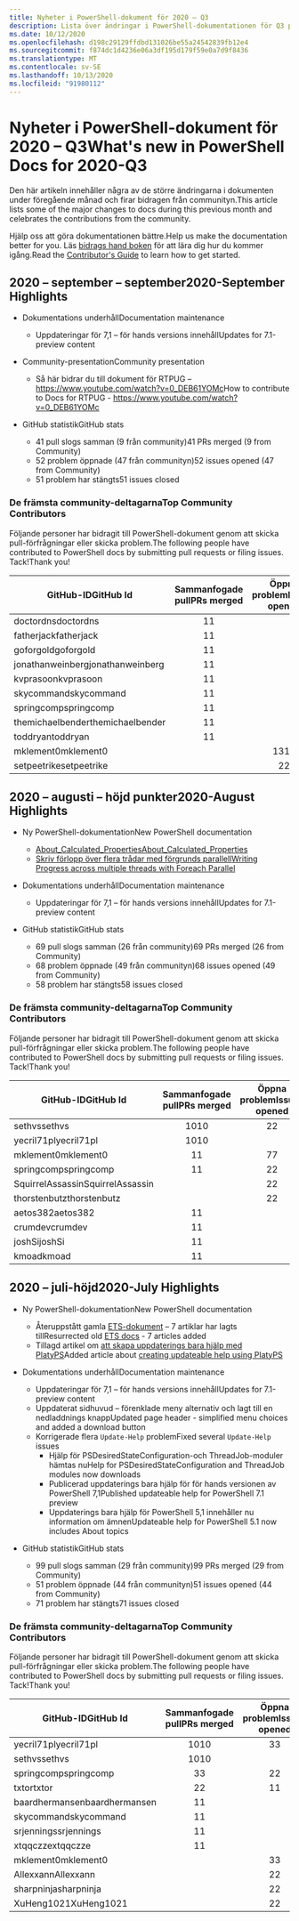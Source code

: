 ```yaml
---
title: Nyheter i PowerShell-dokument för 2020 – Q3
description: Lista över ändringar i PowerShell-dokumentationen för Q3 på 2020
ms.date: 10/12/2020
ms.openlocfilehash: d198c29129ffdbd131026be55a24542839fb12e4
ms.sourcegitcommit: f874dc1d4236e06a3df195d179f59e0a7d9f8436
ms.translationtype: MT
ms.contentlocale: sv-SE
ms.lasthandoff: 10/13/2020
ms.locfileid: "91980112"
---
```

# <a name="whats-new-in-powershell-docs-for-2020-q3"></a><span data-ttu-id="87ae9-103">Nyheter i PowerShell-dokument för 2020 – Q3</span><span class="sxs-lookup"><span data-stu-id="87ae9-103">What's new in PowerShell Docs for 2020-Q3</span></span>

<span data-ttu-id="87ae9-104">Den här artikeln innehåller några av de större ändringarna i dokumenten under föregående månad och firar bidragen från communityn.</span><span class="sxs-lookup"><span data-stu-id="87ae9-104">This article lists some of the major changes to docs during this previous month and celebrates the contributions from the community.</span></span>

<span data-ttu-id="87ae9-105">Hjälp oss att göra dokumentationen bättre.</span><span class="sxs-lookup"><span data-stu-id="87ae9-105">Help us make the documentation better for you.</span></span> <span data-ttu-id="87ae9-106">Läs [bidrags hand boken][contrib] för att lära dig hur du kommer igång.</span><span class="sxs-lookup"><span data-stu-id="87ae9-106">Read the [Contributor's Guide][contrib] to learn how to get started.</span></span>


## <a name="2020-september-highlights"></a><span data-ttu-id="87ae9-107">2020 – september – september</span><span class="sxs-lookup"><span data-stu-id="87ae9-107">2020-September Highlights</span></span>

- <span data-ttu-id="87ae9-108">Dokumentations underhåll</span><span class="sxs-lookup"><span data-stu-id="87ae9-108">Documentation maintenance</span></span>
  - <span data-ttu-id="87ae9-109">Uppdateringar för 7,1 – för hands versions innehåll</span><span class="sxs-lookup"><span data-stu-id="87ae9-109">Updates for 7.1-preview content</span></span>

- <span data-ttu-id="87ae9-110">Community-presentation</span><span class="sxs-lookup"><span data-stu-id="87ae9-110">Community presentation</span></span>
  - <span data-ttu-id="87ae9-111">Så här bidrar du till dokument för RTPUG – https://www.youtube.com/watch?v=0_DEB61YOMc</span><span class="sxs-lookup"><span data-stu-id="87ae9-111">How to contribute to Docs for RTPUG - https://www.youtube.com/watch?v=0_DEB61YOMc</span></span>

- <span data-ttu-id="87ae9-112">GitHub statistik</span><span class="sxs-lookup"><span data-stu-id="87ae9-112">GitHub stats</span></span>
  - <span data-ttu-id="87ae9-113">41 pull slogs samman (9 från community)</span><span class="sxs-lookup"><span data-stu-id="87ae9-113">41 PRs merged (9 from Community)</span></span>
  - <span data-ttu-id="87ae9-114">52 problem öppnade (47 från communityn)</span><span class="sxs-lookup"><span data-stu-id="87ae9-114">52 issues opened (47 from Community)</span></span>
  - <span data-ttu-id="87ae9-115">51 problem har stängts</span><span class="sxs-lookup"><span data-stu-id="87ae9-115">51 issues closed</span></span>

### <a name="top-community-contributors"></a><span data-ttu-id="87ae9-116">De främsta community-deltagarna</span><span class="sxs-lookup"><span data-stu-id="87ae9-116">Top Community Contributors</span></span>

<span data-ttu-id="87ae9-117">Följande personer har bidragit till PowerShell-dokument genom att skicka pull-förfrågningar eller skicka problem.</span><span class="sxs-lookup"><span data-stu-id="87ae9-117">The following people have contributed to PowerShell docs by submitting pull requests or filing issues.</span></span> <span data-ttu-id="87ae9-118">Tack!</span><span class="sxs-lookup"><span data-stu-id="87ae9-118">Thank you!</span></span>

|    <span data-ttu-id="87ae9-119">GitHub-ID</span><span class="sxs-lookup"><span data-stu-id="87ae9-119">GitHub Id</span></span>     | <span data-ttu-id="87ae9-120">Sammanfogade pull</span><span class="sxs-lookup"><span data-stu-id="87ae9-120">PRs merged</span></span> | <span data-ttu-id="87ae9-121">Öppna problem</span><span class="sxs-lookup"><span data-stu-id="87ae9-121">Issues opened</span></span> |
| ---------------- | :--------: | :-----------: |
| <span data-ttu-id="87ae9-122">doctordns</span><span class="sxs-lookup"><span data-stu-id="87ae9-122">doctordns</span></span>        |     <span data-ttu-id="87ae9-123">1</span><span class="sxs-lookup"><span data-stu-id="87ae9-123">1</span></span>      |               |
| <span data-ttu-id="87ae9-124">fatherjack</span><span class="sxs-lookup"><span data-stu-id="87ae9-124">fatherjack</span></span>       |     <span data-ttu-id="87ae9-125">1</span><span class="sxs-lookup"><span data-stu-id="87ae9-125">1</span></span>      |               |
| <span data-ttu-id="87ae9-126">goforgold</span><span class="sxs-lookup"><span data-stu-id="87ae9-126">goforgold</span></span>        |     <span data-ttu-id="87ae9-127">1</span><span class="sxs-lookup"><span data-stu-id="87ae9-127">1</span></span>      |               |
| <span data-ttu-id="87ae9-128">jonathanweinberg</span><span class="sxs-lookup"><span data-stu-id="87ae9-128">jonathanweinberg</span></span> |     <span data-ttu-id="87ae9-129">1</span><span class="sxs-lookup"><span data-stu-id="87ae9-129">1</span></span>      |               |
| <span data-ttu-id="87ae9-130">kvprasoon</span><span class="sxs-lookup"><span data-stu-id="87ae9-130">kvprasoon</span></span>        |     <span data-ttu-id="87ae9-131">1</span><span class="sxs-lookup"><span data-stu-id="87ae9-131">1</span></span>      |               |
| <span data-ttu-id="87ae9-132">skycommand</span><span class="sxs-lookup"><span data-stu-id="87ae9-132">skycommand</span></span>       |     <span data-ttu-id="87ae9-133">1</span><span class="sxs-lookup"><span data-stu-id="87ae9-133">1</span></span>      |               |
| <span data-ttu-id="87ae9-134">springcomp</span><span class="sxs-lookup"><span data-stu-id="87ae9-134">springcomp</span></span>       |     <span data-ttu-id="87ae9-135">1</span><span class="sxs-lookup"><span data-stu-id="87ae9-135">1</span></span>      |               |
| <span data-ttu-id="87ae9-136">themichaelbender</span><span class="sxs-lookup"><span data-stu-id="87ae9-136">themichaelbender</span></span> |     <span data-ttu-id="87ae9-137">1</span><span class="sxs-lookup"><span data-stu-id="87ae9-137">1</span></span>      |               |
| <span data-ttu-id="87ae9-138">toddryan</span><span class="sxs-lookup"><span data-stu-id="87ae9-138">toddryan</span></span>         |     <span data-ttu-id="87ae9-139">1</span><span class="sxs-lookup"><span data-stu-id="87ae9-139">1</span></span>      |               |
| <span data-ttu-id="87ae9-140">mklement0</span><span class="sxs-lookup"><span data-stu-id="87ae9-140">mklement0</span></span>        |            |      <span data-ttu-id="87ae9-141">13</span><span class="sxs-lookup"><span data-stu-id="87ae9-141">13</span></span>       |
| <span data-ttu-id="87ae9-142">setpeetrike</span><span class="sxs-lookup"><span data-stu-id="87ae9-142">setpeetrike</span></span>      |            |       <span data-ttu-id="87ae9-143">2</span><span class="sxs-lookup"><span data-stu-id="87ae9-143">2</span></span>       |

## <a name="2020-august-highlights"></a><span data-ttu-id="87ae9-144">2020 – augusti – höjd punkter</span><span class="sxs-lookup"><span data-stu-id="87ae9-144">2020-August Highlights</span></span>

- <span data-ttu-id="87ae9-145">Ny PowerShell-dokumentation</span><span class="sxs-lookup"><span data-stu-id="87ae9-145">New PowerShell documentation</span></span>
  - [<span data-ttu-id="87ae9-146">About_Calculated_Properties</span><span class="sxs-lookup"><span data-stu-id="87ae9-146">About_Calculated_Properties</span></span>](/powershell/module/microsoft.powershell.core/about/about_calculated_properties)
  - [<span data-ttu-id="87ae9-147">Skriv förlopp över flera trådar med förgrunds parallell</span><span class="sxs-lookup"><span data-stu-id="87ae9-147">Writing Progress across multiple threads with Foreach Parallel</span></span>](/powershell/scripting/learn/deep-dives/write-progress-across-multiple-threads)
- <span data-ttu-id="87ae9-148">Dokumentations underhåll</span><span class="sxs-lookup"><span data-stu-id="87ae9-148">Documentation maintenance</span></span>
  - <span data-ttu-id="87ae9-149">Uppdateringar för 7,1 – för hands versions innehåll</span><span class="sxs-lookup"><span data-stu-id="87ae9-149">Updates for 7.1-preview content</span></span>

- <span data-ttu-id="87ae9-150">GitHub statistik</span><span class="sxs-lookup"><span data-stu-id="87ae9-150">GitHub stats</span></span>
  - <span data-ttu-id="87ae9-151">69 pull slogs samman (26 från community)</span><span class="sxs-lookup"><span data-stu-id="87ae9-151">69 PRs merged (26 from Community)</span></span>
  - <span data-ttu-id="87ae9-152">68 problem öppnade (49 från communityn)</span><span class="sxs-lookup"><span data-stu-id="87ae9-152">68 issues opened (49 from Community)</span></span>
  - <span data-ttu-id="87ae9-153">58 problem har stängts</span><span class="sxs-lookup"><span data-stu-id="87ae9-153">58 issues closed</span></span>

### <a name="top-community-contributors"></a><span data-ttu-id="87ae9-154">De främsta community-deltagarna</span><span class="sxs-lookup"><span data-stu-id="87ae9-154">Top Community Contributors</span></span>

<span data-ttu-id="87ae9-155">Följande personer har bidragit till PowerShell-dokument genom att skicka pull-förfrågningar eller skicka problem.</span><span class="sxs-lookup"><span data-stu-id="87ae9-155">The following people have contributed to PowerShell docs by submitting pull requests or filing issues.</span></span> <span data-ttu-id="87ae9-156">Tack!</span><span class="sxs-lookup"><span data-stu-id="87ae9-156">Thank you!</span></span>

|    <span data-ttu-id="87ae9-157">GitHub-ID</span><span class="sxs-lookup"><span data-stu-id="87ae9-157">GitHub Id</span></span>     | <span data-ttu-id="87ae9-158">Sammanfogade pull</span><span class="sxs-lookup"><span data-stu-id="87ae9-158">PRs merged</span></span> | <span data-ttu-id="87ae9-159">Öppna problem</span><span class="sxs-lookup"><span data-stu-id="87ae9-159">Issues opened</span></span> |
| ---------------- | :--------: | :-----------: |
| <span data-ttu-id="87ae9-160">sethvs</span><span class="sxs-lookup"><span data-stu-id="87ae9-160">sethvs</span></span>           |     <span data-ttu-id="87ae9-161">10</span><span class="sxs-lookup"><span data-stu-id="87ae9-161">10</span></span>     |       <span data-ttu-id="87ae9-162">2</span><span class="sxs-lookup"><span data-stu-id="87ae9-162">2</span></span>       |
| <span data-ttu-id="87ae9-163">yecril71pl</span><span class="sxs-lookup"><span data-stu-id="87ae9-163">yecril71pl</span></span>       |     <span data-ttu-id="87ae9-164">10</span><span class="sxs-lookup"><span data-stu-id="87ae9-164">10</span></span>     |               |
| <span data-ttu-id="87ae9-165">mklement0</span><span class="sxs-lookup"><span data-stu-id="87ae9-165">mklement0</span></span>        |     <span data-ttu-id="87ae9-166">1</span><span class="sxs-lookup"><span data-stu-id="87ae9-166">1</span></span>      |       <span data-ttu-id="87ae9-167">7</span><span class="sxs-lookup"><span data-stu-id="87ae9-167">7</span></span>       |
| <span data-ttu-id="87ae9-168">springcomp</span><span class="sxs-lookup"><span data-stu-id="87ae9-168">springcomp</span></span>       |     <span data-ttu-id="87ae9-169">1</span><span class="sxs-lookup"><span data-stu-id="87ae9-169">1</span></span>      |       <span data-ttu-id="87ae9-170">2</span><span class="sxs-lookup"><span data-stu-id="87ae9-170">2</span></span>       |
| <span data-ttu-id="87ae9-171">SquirrelAssassin</span><span class="sxs-lookup"><span data-stu-id="87ae9-171">SquirrelAssassin</span></span> |            |       <span data-ttu-id="87ae9-172">2</span><span class="sxs-lookup"><span data-stu-id="87ae9-172">2</span></span>       |
| <span data-ttu-id="87ae9-173">thorstenbutz</span><span class="sxs-lookup"><span data-stu-id="87ae9-173">thorstenbutz</span></span>     |            |       <span data-ttu-id="87ae9-174">2</span><span class="sxs-lookup"><span data-stu-id="87ae9-174">2</span></span>       |
| <span data-ttu-id="87ae9-175">aetos382</span><span class="sxs-lookup"><span data-stu-id="87ae9-175">aetos382</span></span>         |     <span data-ttu-id="87ae9-176">1</span><span class="sxs-lookup"><span data-stu-id="87ae9-176">1</span></span>      |               |
| <span data-ttu-id="87ae9-177">crumdev</span><span class="sxs-lookup"><span data-stu-id="87ae9-177">crumdev</span></span>          |     <span data-ttu-id="87ae9-178">1</span><span class="sxs-lookup"><span data-stu-id="87ae9-178">1</span></span>      |               |
| <span data-ttu-id="87ae9-179">joshSi</span><span class="sxs-lookup"><span data-stu-id="87ae9-179">joshSi</span></span>           |     <span data-ttu-id="87ae9-180">1</span><span class="sxs-lookup"><span data-stu-id="87ae9-180">1</span></span>      |               |
| <span data-ttu-id="87ae9-181">kmoad</span><span class="sxs-lookup"><span data-stu-id="87ae9-181">kmoad</span></span>            |     <span data-ttu-id="87ae9-182">1</span><span class="sxs-lookup"><span data-stu-id="87ae9-182">1</span></span>      |               |

## <a name="2020-july-highlights"></a><span data-ttu-id="87ae9-183">2020 – juli-höjd</span><span class="sxs-lookup"><span data-stu-id="87ae9-183">2020-July Highlights</span></span>

- <span data-ttu-id="87ae9-184">Ny PowerShell-dokumentation</span><span class="sxs-lookup"><span data-stu-id="87ae9-184">New PowerShell documentation</span></span>
  - <span data-ttu-id="87ae9-185">Återuppstått gamla [ETS-dokument](/powershell/scripting/developer/ets/overview) – 7 artiklar har lagts till</span><span class="sxs-lookup"><span data-stu-id="87ae9-185">Resurrected old [ETS docs](/powershell/scripting/developer/ets/overview) - 7 articles added</span></span>
  - <span data-ttu-id="87ae9-186">Tillagd artikel om [att skapa uppdaterings bara hjälp med PlatyPS](/powershell/scripting/dev-cross-plat/create-help-using-platyps)</span><span class="sxs-lookup"><span data-stu-id="87ae9-186">Added article about [creating updateable help using PlatyPS](/powershell/scripting/dev-cross-plat/create-help-using-platyps)</span></span>
- <span data-ttu-id="87ae9-187">Dokumentations underhåll</span><span class="sxs-lookup"><span data-stu-id="87ae9-187">Documentation maintenance</span></span>
  - <span data-ttu-id="87ae9-188">Uppdateringar för 7,1 – för hands versions innehåll</span><span class="sxs-lookup"><span data-stu-id="87ae9-188">Updates for 7.1-preview content</span></span>
  - <span data-ttu-id="87ae9-189">Uppdaterat sidhuvud – förenklade meny alternativ och lagt till en nedladdnings knapp</span><span class="sxs-lookup"><span data-stu-id="87ae9-189">Updated page header - simplified menu choices and added a download button</span></span>
  - <span data-ttu-id="87ae9-190">Korrigerade flera `Update-Help` problem</span><span class="sxs-lookup"><span data-stu-id="87ae9-190">Fixed several `Update-Help` issues</span></span>
    - <span data-ttu-id="87ae9-191">Hjälp för PSDesiredStateConfiguration-och ThreadJob-moduler hämtas nu</span><span class="sxs-lookup"><span data-stu-id="87ae9-191">Help for PSDesiredStateConfiguration and ThreadJob modules now downloads</span></span>
    - <span data-ttu-id="87ae9-192">Publicerad uppdaterings bara hjälp för för hands versionen av PowerShell 7,1</span><span class="sxs-lookup"><span data-stu-id="87ae9-192">Published updateable help for PowerShell 7.1 preview</span></span>
    - <span data-ttu-id="87ae9-193">Uppdaterings bara hjälp för PowerShell 5,1 innehåller nu information om ämnen</span><span class="sxs-lookup"><span data-stu-id="87ae9-193">Updateable help for PowerShell 5.1 now includes About topics</span></span>

- <span data-ttu-id="87ae9-194">GitHub statistik</span><span class="sxs-lookup"><span data-stu-id="87ae9-194">GitHub stats</span></span>
  - <span data-ttu-id="87ae9-195">99 pull slogs samman (29 från community)</span><span class="sxs-lookup"><span data-stu-id="87ae9-195">99 PRs merged (29 from Community)</span></span>
  - <span data-ttu-id="87ae9-196">51 problem öppnade (44 från communityn)</span><span class="sxs-lookup"><span data-stu-id="87ae9-196">51 issues opened (44 from Community)</span></span>
  - <span data-ttu-id="87ae9-197">71 problem har stängts</span><span class="sxs-lookup"><span data-stu-id="87ae9-197">71 issues closed</span></span>

### <a name="top-community-contributors"></a><span data-ttu-id="87ae9-198">De främsta community-deltagarna</span><span class="sxs-lookup"><span data-stu-id="87ae9-198">Top Community Contributors</span></span>

<span data-ttu-id="87ae9-199">Följande personer har bidragit till PowerShell-dokument genom att skicka pull-förfrågningar eller skicka problem.</span><span class="sxs-lookup"><span data-stu-id="87ae9-199">The following people have contributed to PowerShell docs by submitting pull requests or filing issues.</span></span> <span data-ttu-id="87ae9-200">Tack!</span><span class="sxs-lookup"><span data-stu-id="87ae9-200">Thank you!</span></span>

|   <span data-ttu-id="87ae9-201">GitHub-ID</span><span class="sxs-lookup"><span data-stu-id="87ae9-201">GitHub Id</span></span>    | <span data-ttu-id="87ae9-202">Sammanfogade pull</span><span class="sxs-lookup"><span data-stu-id="87ae9-202">PRs merged</span></span> | <span data-ttu-id="87ae9-203">Öppna problem</span><span class="sxs-lookup"><span data-stu-id="87ae9-203">Issues opened</span></span> |
| -------------- | :--------: | :-----------: |
| <span data-ttu-id="87ae9-204">yecril71pl</span><span class="sxs-lookup"><span data-stu-id="87ae9-204">yecril71pl</span></span>     |     <span data-ttu-id="87ae9-205">10</span><span class="sxs-lookup"><span data-stu-id="87ae9-205">10</span></span>     |       <span data-ttu-id="87ae9-206">3</span><span class="sxs-lookup"><span data-stu-id="87ae9-206">3</span></span>       |
| <span data-ttu-id="87ae9-207">sethvs</span><span class="sxs-lookup"><span data-stu-id="87ae9-207">sethvs</span></span>         |     <span data-ttu-id="87ae9-208">10</span><span class="sxs-lookup"><span data-stu-id="87ae9-208">10</span></span>     |               |
| <span data-ttu-id="87ae9-209">springcomp</span><span class="sxs-lookup"><span data-stu-id="87ae9-209">springcomp</span></span>     |     <span data-ttu-id="87ae9-210">3</span><span class="sxs-lookup"><span data-stu-id="87ae9-210">3</span></span>      |       <span data-ttu-id="87ae9-211">2</span><span class="sxs-lookup"><span data-stu-id="87ae9-211">2</span></span>       |
| <span data-ttu-id="87ae9-212">txtor</span><span class="sxs-lookup"><span data-stu-id="87ae9-212">txtor</span></span>          |     <span data-ttu-id="87ae9-213">2</span><span class="sxs-lookup"><span data-stu-id="87ae9-213">2</span></span>      |       <span data-ttu-id="87ae9-214">1</span><span class="sxs-lookup"><span data-stu-id="87ae9-214">1</span></span>       |
| <span data-ttu-id="87ae9-215">baardhermansen</span><span class="sxs-lookup"><span data-stu-id="87ae9-215">baardhermansen</span></span> |     <span data-ttu-id="87ae9-216">1</span><span class="sxs-lookup"><span data-stu-id="87ae9-216">1</span></span>      |               |
| <span data-ttu-id="87ae9-217">skycommand</span><span class="sxs-lookup"><span data-stu-id="87ae9-217">skycommand</span></span>     |     <span data-ttu-id="87ae9-218">1</span><span class="sxs-lookup"><span data-stu-id="87ae9-218">1</span></span>      |               |
| <span data-ttu-id="87ae9-219">srjennings</span><span class="sxs-lookup"><span data-stu-id="87ae9-219">srjennings</span></span>     |     <span data-ttu-id="87ae9-220">1</span><span class="sxs-lookup"><span data-stu-id="87ae9-220">1</span></span>      |               |
| <span data-ttu-id="87ae9-221">xtqqczze</span><span class="sxs-lookup"><span data-stu-id="87ae9-221">xtqqczze</span></span>       |     <span data-ttu-id="87ae9-222">1</span><span class="sxs-lookup"><span data-stu-id="87ae9-222">1</span></span>      |               |
| <span data-ttu-id="87ae9-223">mklement0</span><span class="sxs-lookup"><span data-stu-id="87ae9-223">mklement0</span></span>      |            |       <span data-ttu-id="87ae9-224">3</span><span class="sxs-lookup"><span data-stu-id="87ae9-224">3</span></span>       |
| <span data-ttu-id="87ae9-225">Allexxann</span><span class="sxs-lookup"><span data-stu-id="87ae9-225">Allexxann</span></span>      |            |       <span data-ttu-id="87ae9-226">2</span><span class="sxs-lookup"><span data-stu-id="87ae9-226">2</span></span>       |
| <span data-ttu-id="87ae9-227">sharpninja</span><span class="sxs-lookup"><span data-stu-id="87ae9-227">sharpninja</span></span>     |            |       <span data-ttu-id="87ae9-228">2</span><span class="sxs-lookup"><span data-stu-id="87ae9-228">2</span></span>       |
| <span data-ttu-id="87ae9-229">XuHeng1021</span><span class="sxs-lookup"><span data-stu-id="87ae9-229">XuHeng1021</span></span>     |            |       <span data-ttu-id="87ae9-230">2</span><span class="sxs-lookup"><span data-stu-id="87ae9-230">2</span></span>       |

<!-- Link references -->
[contrib]: contributing/overview.md
